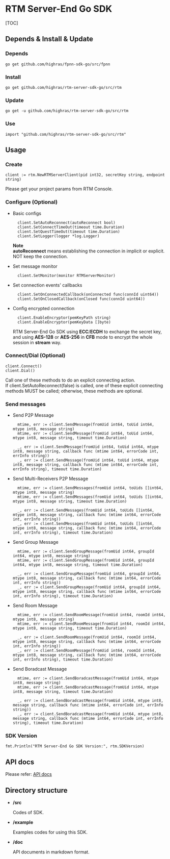 # RTM Server-End Go SDK

[TOC]

## Depends & Install & Update

### Depends

	go get github.com/highras/fpnn-sdk-go/src/fpnn

### Install

	go get github.com/highras/rtm-server-sdk-go/src/rtm

### Update

	go get -u github.com/highras/rtm-server-sdk-go/src/rtm

### Use

	import "github.com/highras/rtm-server-sdk-go/src/rtm"


## Usage

### Create

	client := rtm.NewRTMServerClient(pid int32, secretKey string, endpoint string)

Please get your project params from RTM Console.

### Configure (Optional)

* Basic configs

		client.SetAutoReconnect(autoReconnect bool) 
		client.SetConnectTimeOut(timeout time.Duration)
		client.SetQuestTimeOut(timeout time.Duration)
		client.SetLogger(logger *log.Logger)

	**Note**  
	**autoReconnect** means establishing the connection in implicit or explicit. NOT keep the connection.

* Set message monitor

		client.SetMonitor(monitor RTMServerMonitor)

* Set connection events' callbacks

		client.SetOnConnectedCallback(onConnected func(connId uint64))
		client.SetOnClosedCallback(onClosed func(connId uint64))

* Config encrypted connection
	
		client.EnableEncryptor(pemKeyPath string)
		client.EnableEncryptor(pemKeyData []byte)

	RTM Server-End Go SDK using **ECC**/**ECDH** to exchange the secret key, and using **AES-128** or **AES-256** in **CFB** mode to encrypt the whole session in **stream** way.


### Connect/Dial (Optional)

	client.Connect()
	client.Dial()

Call one of these methods to do an explicit connecting action.  
If client.SetAutoReconnect(false) is called, one of these explicit connecting methods MUST be called; otherwise, these methods are optional.

### Send messages

* Send P2P Message

		mtime, err := client.SendMessage(fromUid int64, toUid int64, mtype int8, message string)
		mtime, err := client.SendMessage(fromUid int64, toUid int64, mtype int8, message string, timeout time.Duration)

		_, err := client.SendMessage(fromUid int64, toUid int64, mtype int8, message string, callback func (mtime int64, errorCode int, errInfo string))
		_, err := client.SendMessage(fromUid int64, toUid int64, mtype int8, message string, callback func (mtime int64, errorCode int, errInfo string), timeout time.Duration)

* Send Multi-Receivers P2P Message

		mtime, err := client.SendMessages(fromUid int64, toUids []int64, mtype int8, message string)
		mtime, err := client.SendMessages(fromUid int64, toUids []int64, mtype int8, message string, timeout time.Duration)

		_, err := client.SendMessages(fromUid int64, toUids []int64, mtype int8, message string, callback func (mtime int64, errorCode int, errInfo string))
		_, err := client.SendMessages(fromUid int64, toUids []int64, mtype int8, message string, callback func (mtime int64, errorCode int, errInfo string), timeout time.Duration)

* Send Group Message
	
		mtime, err := client.SendGroupMessage(fromUid int64, groupId int64, mtype int8, message string)
		mtime, err := client.SendGroupMessage(fromUid int64, groupId int64, mtype int8, message string, timeout time.Duration)

		_, err := client.SendGroupMessage(fromUid int64, groupId int64, mtype int8, message string, callback func (mtime int64, errorCode int, errInfo string))
		_, err := client.SendGroupMessage(fromUid int64, groupId int64, mtype int8, message string, callback func (mtime int64, errorCode int, errInfo string), timeout time.Duration)

* Send Room Message

		mtime, err := client.SendRoomMessage(fromUid int64, roomId int64, mtype int8, message string)
		mtime, err := client.SendRoomMessage(fromUid int64, roomId int64, mtype int8, message string, timeout time.Duration)

		_, err := client.SendRoomMessage(fromUid int64, roomId int64, mtype int8, message string, callback func (mtime int64, errorCode int, errInfo string))
		_, err := client.SendRoomMessage(fromUid int64, roomId int64, mtype int8, message string, callback func (mtime int64, errorCode int, errInfo string), timeout time.Duration)

* Send Boradcast Message

		mtime, err := client.SendBoradcastMessage(fromUid int64, mtype int8, message string)
		mtime, err := client.SendBoradcastMessage(fromUid int64, mtype int8, message string, timeout time.Duration)

		_, err := client.SendBoradcastMessage(fromUid int64, mtype int8, message string, callback func (mtime int64, errorCode int, errInfo string))
		_, err := client.SendBoradcastMessage(fromUid int64, mtype int8, message string, callback func (mtime int64, errorCode int, errInfo string), timeout time.Duration)


### SDK Version

	fmt.Println("RTM Server-End Go SDK Version:", rtm.SDKVersion)

## API docs

Please refer: [API docs](doc/API.md)


## Directory structure

* **<rtm-server-sdk-go>/src**

	Codes of SDK.

* **<rtm-server-sdk-go>/example**

	Examples codes for using this SDK.

* **<rtm-server-sdk-go>/doc**

	API documents in markdown format.